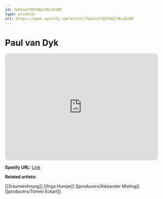 ```yaml
---
id: 7wU1naftD3lNq7rNsiDvOR
type: producer
url: https://open.spotify.com/artist/7wU1naftD3lNq7rNsiDvOR
---
```

# Paul van Dyk

<iframe style="border-radius:12px" src="https://open.spotify.com/embed/artist/7wU1naftD3lNq7rNsiDvOR" width="100%" height="352" frameBorder="0" allowfullscreen="" allow="autoplay; clipboard-write; encrypted-media; fullscreen; picture-in-picture" loading="lazy"></iframe>

**Spotify URL:** [Link](https://open.spotify.com/artist/7wU1naftD3lNq7rNsiDvOR)

**Related artists:**

[[2raumwohnung]]
[[Inga Humpe]]
[[producers/Alexander Mieling]]
[[producers/Tommi Eckart]]
